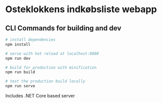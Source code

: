 # Osteklokkens indkøbsliste webapp

## CLI Commands for building and dev

``` bash
# install dependencies
npm install

# serve with hot reload at localhost:8080
npm run dev

# build for production with minification
npm run build

# test the production build locally
npm run serve
```

Includes .NET Core based server
